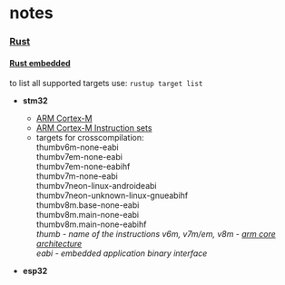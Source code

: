 # notes

### [Rust](https://github.com/a-givertzman/notes/tree/master/rust)

#### [Rust embedded](https://github.com/a-givertzman/notes/tree/master/rust/embedded)
  to list all supported targets use: ```rustup target list```
  - **stm32**
    * [ARM Cortex-M]
    * [ARM Cortex-M Instruction sets]
    * targets for crosscompilation:  
        thumbv6m-none-eabi  
        thumbv7em-none-eabi  
        thumbv7em-none-eabihf  
        thumbv7m-none-eabi  
        thumbv7neon-linux-androideabi  
        thumbv7neon-unknown-linux-gnueabihf  
        thumbv8m.base-none-eabi  
        thumbv8m.main-none-eabi  
        thumbv8m.main-none-eabihf  
        *thumb - name of the instructions*
        *v6m, v7m/em, v8m - [arm core architecture](https://en.wikipedia.org/wiki/ARM_architecture_family)*  
        *eabi - embedded application binary interface*

  - **esp32**





[ARM Cortex-M]: https://en.wikipedia.org/wiki/ARM_Cortex-M
[ARM Cortex-M Instruction sets]: https://en.wikipedia.org/wiki/ARM_Cortex-M#Instruction_sets
